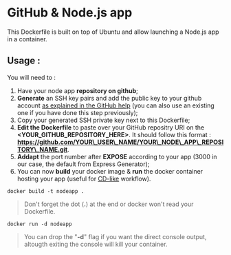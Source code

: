 # GitHub & Node.js app

This Dockerfile is built on top of Ubuntu and allow launching a Node.js app in a container.

## Usage :
You will need to :

1. Have your node app **repository on github**;
2. **Generate** an SSH key pairs and add the public key to your github account [as explained in the GitHub help](https://help.github.com/articles/generating-ssh-keys/) (you can also use an existing one if you have done this step previously);
3. Copy your generated SSH private key next to this Dockerfile;
4. **Edit the Dockerfile** to paste over your GitHub repositry URI on the **\<YOUR\_GITHUB\_REPOSITORY\_HERE\>**. It should follow this format : **https://github.com/YOUR\_USER\_NAME/YOUR\_NODE\_APP\_REPOSITORY\_NAME.git**.
5. **Addapt** the port number after **EXPOSE** according to your app (3000 in our case, the default from Express Generator);
6. You can now **build** your docker image & **run** the docker container hosting your app (useful for [CD-like](https://en.wikipedia.org/wiki/Continuous_delivery) workflow).

`docker build -t nodeapp .`
> Don't forget the dot (**.**) at the end or docker won't read your Dockerfile.

`docker run -d nodeapp`
> You can drop the "**-d**" flag if you want the direct console output, altougth exiting the console will kill your container.
